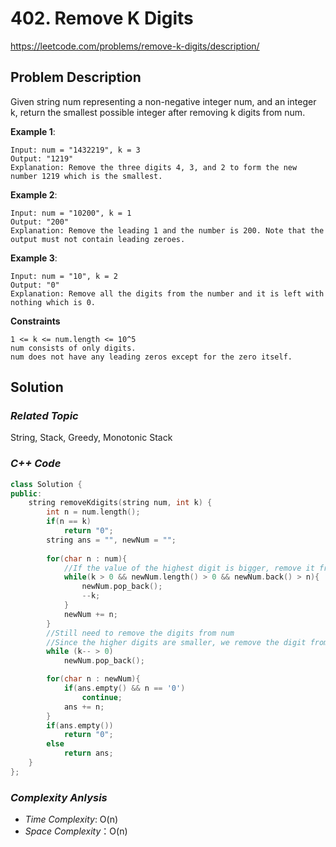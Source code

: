 # 402. Remove K Digits
https://leetcode.com/problems/remove-k-digits/description/

## Problem Description

Given string num representing a non-negative integer num, and an integer k, return the smallest possible integer after removing k digits from num.

**Example 1**:
```
Input: num = "1432219", k = 3
Output: "1219"
Explanation: Remove the three digits 4, 3, and 2 to form the new number 1219 which is the smallest.
```
**Example 2**:
```
Input: num = "10200", k = 1
Output: "200"
Explanation: Remove the leading 1 and the number is 200. Note that the output must not contain leading zeroes.
```
**Example 3**:
```
Input: num = "10", k = 2
Output: "0"
Explanation: Remove all the digits from the number and it is left with nothing which is 0.
```

**Constraints**
```
1 <= k <= num.length <= 10^5
num consists of only digits.
num does not have any leading zeros except for the zero itself.
```

## Solution

### _Related Topic_
   String, Stack, Greedy, Monotonic Stack

### _C++ Code_
```cpp
class Solution {
public:
    string removeKdigits(string num, int k) {
        int n = num.length();
        if(n == k)
            return "0";
        string ans = "", newNum = "";
        
        for(char n : num){
            //If the value of the highest digit is bigger, remove it from the number so that we can get a smallest number
            while(k > 0 && newNum.length() > 0 && newNum.back() > n){
                newNum.pop_back();
                --k;
            }
            newNum += n;
        }
        //Still need to remove the digits from num
        //Since the higher digits are smaller, we remove the digit from back now.
        while (k-- > 0)
            newNum.pop_back();

        for(char n : newNum){
            if(ans.empty() && n == '0')
                continue;
            ans += n;
        }
        if(ans.empty())
            return "0";
        else
            return ans;
    }
};
```

### _Complexity Anlysis_
- _Time Complexity_: O(n)
- _Space Complexity_：O(n)
